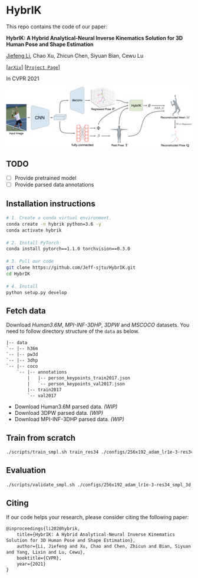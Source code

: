 # HybrIK


This repo contains the code of our paper:

**HybrIK: A Hybrid Analytical-Neural Inverse Kinematics Solution for 3D Human Pose and Shape Estimation**

[Jiefeng Li](http://jeffli.site/HybrIK/), Chao Xu, Zhicun Chen, Siyuan Bian, Cewu Lu

[[`arXiv`](https://arxiv.org/abs/2011.14672)]
[[`Project Page`](http://jeffli.site/HybrIK/)]

In CVPR 2021

![hybrik](hybrik.png)

## TODO
- [ ] Provide pretrained model
- [ ] Provide parsed data annotations

## Installation instructions

``` bash
# 1. Create a conda virtual environment.
conda create -n hybrik python=3.6 -y
conda activate hybrik

# 2. Install PyTorch
conda install pytorch==1.1.0 torchvision==0.3.0

# 3. Pull our code
git clone https://github.com/Jeff-sjtu/HybrIK.git
cd HybrIK

# 4. Install
python setup.py develop
```

## Fetch data
Download *Human3.6M*, *MPI-INF-3DHP*, *3DPW* and *MSCOCO* datasets. You need to follow directory structure of the `data` as below.
```
|-- data
`-- |-- h36m
`-- |-- pw3d
`-- |-- 3dhp
`-- |-- coco
    `-- |-- annotations
        |   |-- person_keypoints_train2017.json
        |   `-- person_keypoints_val2017.json
        |-- train2017
        `-- val2017
```
* Download Human3.6M parsed data. *(WIP)*
* Download 3DPW parsed data. *(WIP)*
* Download MPI-INF-3DHP parsed data. *(WIP)*


## Train from scratch

``` bash
./scripts/train_smpl.sh train_res34 ./configs/256x192_adam_lr1e-3-res34_smpl_3d_base_2x_mix.yaml
```

## Evaluation
``` bash
./scripts/validate_smpl.sh ./configs/256x192_adam_lr1e-3-res34_smpl_3d_base_2x_mix.yaml ${CKPT}
```


## Citing
If our code helps your research, please consider citing the following paper:

    @inproceedings{li2020hybrik,
        title={HybrIK: A Hybrid Analytical-Neural Inverse Kinematics Solution for 3D Human Pose and Shape Estimation},
        author={Li, Jiefeng and Xu, Chao and Chen, Zhicun and Bian, Siyuan and Yang, Lixin and Lu, Cewu},
        booktitle={CVPR},
        year={2021}
    }